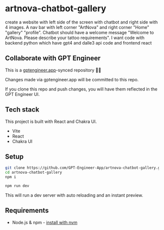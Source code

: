 # artnova-chatbot-gallery

create a website with left side of the screen with chatbot and right side with 4 images. A nav bar with left corner "ArtNova" and right corner "Home" "gallery" "profile". Chatbot should have a welcome message "Welcome to ArtNova. Please describe your tattoo requirements". I want code with backend python which have gpt4 and dalle3 api code and frontend react

## Collaborate with GPT Engineer

This is a [gptengineer.app](https://gptengineer.app)-synced repository 🌟🤖

Changes made via gptengineer.app will be committed to this repo.

If you clone this repo and push changes, you will have them reflected in the GPT Engineer UI.

## Tech stack

This project is built with React and Chakra UI.

- Vite
- React
- Chakra UI

## Setup

```sh
git clone https://github.com/GPT-Engineer-App/artnova-chatbot-gallery.git
cd artnova-chatbot-gallery
npm i
```

```sh
npm run dev
```

This will run a dev server with auto reloading and an instant preview.

## Requirements

- Node.js & npm - [install with nvm](https://github.com/nvm-sh/nvm#installing-and-updating)
